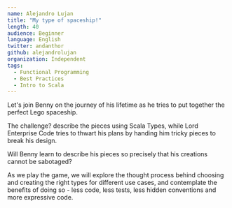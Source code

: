 ```yaml
---
name: Alejandro Lujan
title: "My type of spaceship!"
length: 40
audience: Beginner
language: English
twitter: andanthor
github: alejandrolujan
organization: Independent
tags:
  - Functional Programming
  - Best Practices
  - Intro to Scala
---
```

Let's join Benny on the journey of his lifetime as he tries to put together the perfect Lego spaceship.

The challenge? describe the pieces using Scala Types, while Lord Enterprise Code tries to thwart his plans by handing him tricky pieces to break his design.

Will Benny learn to describe his pieces so precisely that his creations cannot be sabotaged?

As we play the game, we will explore the thought process behind choosing and creating the right types for different use cases, and contemplate the benefits of doing so - less code, less tests, less hidden conventions and more expressive code.